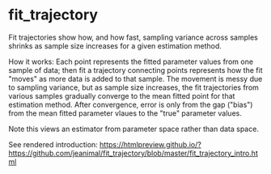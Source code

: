 fit_trajectory
==============

Fit trajectories show how, and how fast, sampling variance across samples shrinks as sample size increases for a given estimation method.

How it works: Each point represents the fitted parameter values from one sample of data; then fit a trajectory connecting points represents how the fit "moves" as more data is added to that sample.  The movement is messy due to sampling variance, but as sample size increases, the fit trajectories from  various samples gradually converge to the mean fitted point for that estimation method.  After convergence, error is only from the gap ("bias") from the mean fitted parameter vlaues to the "true" parameter values.

Note this views an estimator from parameter space rather than data space.

See rendered introduction: https://htmlpreview.github.io/?https://github.com/jeanimal/fit_trajectory/blob/master/fit_trajectory_intro.html

